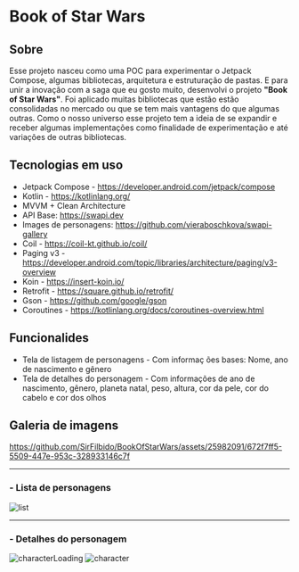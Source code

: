 # Book of Star Wars

## Sobre
Esse projeto nasceu como uma POC para experimentar o Jetpack Compose, algumas bibliotecas, arquitetura e estruturação de pastas. 
E para unir a inovação com a saga que eu gosto muito, desenvolvi o projeto **"Book of Star Wars"**. 
Foi aplicado muitas bibliotecas que estão estão consolidadas no mercado ou que se tem mais vantagens do que algumas outras.
Como o nosso universo esse projeto tem a ideia de se expandir e receber algumas implementações como finalidade de experimentação e até variações de outras bibliotecas.

## Tecnologias em uso
* Jetpack Compose - https://developer.android.com/jetpack/compose
* Kotlin - https://kotlinlang.org/
* MVVM + Clean Architecture
* API Base: https://swapi.dev
* Images de personagens: https://github.com/vieraboschkova/swapi-gallery
* Coil - https://coil-kt.github.io/coil/
* Paging v3 - https://developer.android.com/topic/libraries/architecture/paging/v3-overview
* Koin - https://insert-koin.io/
* Retrofit - https://square.github.io/retrofit/
* Gson - https://github.com/google/gson
* Coroutines - https://kotlinlang.org/docs/coroutines-overview.html

## Funcionalides
* Tela de listagem de personagens - Com informaç
ões bases: Nome, ano de nascimento e gênero
* Tela de detalhes do personagem - Com informações de ano de nascimento, gênero, planeta natal, peso, altura, cor da pele, cor do cabelo e cor dos olhos

## Galeria de imagens
https://github.com/SirFilbido/BookOfStarWars/assets/25982091/672f7ff5-5509-447e-953c-328933146c7f

---

### - Lista de personagens
![list](https://github.com/SirFilbido/BookOfStarWars/assets/25982091/87f5b163-e37f-4b9a-a9bc-b319b4c7bef6)

---

### - Detalhes do personagem
![characterLoading](https://github.com/SirFilbido/BookOfStarWars/assets/25982091/2ff970d2-3e72-4105-9172-36007e786c4e)
![character](https://github.com/SirFilbido/BookOfStarWars/assets/25982091/26ea176c-ba3e-41b3-a289-ba1761c975fb)
